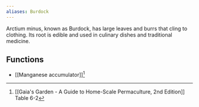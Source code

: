 ```yaml
---
aliases: Burdock
---
```

Arctium minus, known as Burdock, has large leaves and burrs that cling to clothing. Its root is edible and used in culinary dishes and traditional medicine.

## Functions
- [[Manganese accumulator]][^1]

[^1]: [[Gaia's Garden - A Guide to Home-Scale Permaculture, 2nd Edition]] Table 6-2
